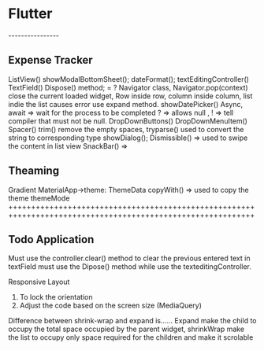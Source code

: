 <h1>Flutter</h1>
----------------

Expense Tracker
---------------
ListView()
showModalBottomSheet();
dateFormat();
textEditingController() 
TextField()
Dispose() method; = ?
Navigator class, Navigator.pop(context) close the current loaded widget,
Row inside row, column inside column, list indie the list causes error use expand method.
showDatePicker()
Async, await => wait for the process to be completed
? => allows null , ! => tell compiler that must not be null.
DropDownButtons() 
DropDownMenuItem()
Spacer()
trim() remove the empty spaces,
tryparse() used to convert the string to corresponding type 
showDialog();
Dismissible() => used to swipe the content in list view
SnackBar() => 


Theaming
--------
Gradient
MaterialApp->theme: ThemeData
copyWith() => used to copy the theme
themeMode
++++++++++++++++++++++++++++++++++++++++++++++++++++++++++++++++++++++++++++++++++++++++++++++++++++++++++++


Todo Application
----------------
Must use the controller.clear() method to clear the previous entered text in textField
must use the Dipose() method while use the texteditingController.

Responsive Layout
1. To lock the orientation
2. Adjust the code based on the screen size (MediaQuery)

Difference between shrink-wrap and expand is……
	Expand make the child to occupy the total space occupied by the parent widget,
	shrinkWrap make the list to occupy only space required for the children and make it scrolable
